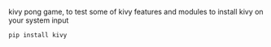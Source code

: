 kivy pong game, to test some of kivy features and modules 
to install kivy on your system input 
```
pip install kivy

```
